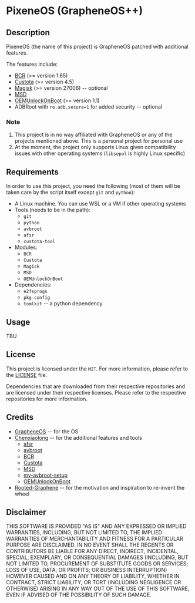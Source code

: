 # PixeneOS (GrapheneOS++)

## Description

PixeneOS (the name of this project) is GrapheneOS patched with additional features.

The features include:

- [BCR](https://github.com/chenxiaolong/BCR) (>= version 1.65)
- [Custota](https://github.com/chenxiaolong/Custota) (>= version 4.5)
- [Magisk](https://github.com/pixincreate/Magisk) (>= version 27006) -- optional
- [MSD](https://github.com/chenxiaolong/MSD)
- [OEMUnlockOnBoot](https://github.com/chenxiaolong/OEMUnlockOnBoot) (>= version 1.1)
- ADBRoot with `ro.adb.secure=1` for added security -- optional

### Note

1. This project is in no way affiliated with GrapheneOS or any of the projects mentioned above. This is a personal project for personal use
2. At the moment, the project only supports Linux given compatibility issues with other operating systems (`libsepol` is highly Linux specific)

## Requirements

In order to use this project, you need the following (most of them will be taken care by the script itself except `git` and `python`):

- A Linux machine. You can use WSL or a VM if other operating systems
- Tools (needs to be in the path):
  - `git`
  - `python`
  - `avbroot`
  - `afsr`
  - `custota-tool`
- Modules:
  - `BCR`
  - `Custota`
  - `Magisk`
  - `MSD`
  - `OEMUnlockOnBoot`
- Dependencies:
  - `e2fsprogs`
  - `pkg-config`
  - `tomlkit` -- a python dependency

## Usage

TBU

## License

This project is licensed under the `MIT`. For more information, please refer to the [LICENSE](LICENSE) file.

Dependencies that are downloaded from their respective repositories and are licensed under their respective licenses. Please refer to the respective repositories for more information.

## Credits

- [GrapheneOS](https://grapheneos.org) -- for the OS
- [Chenxiaolong](https://github.com/chenxiaolong) -- for the additional features and tools
  - [afsr](https://github.com/chenxiaolong/afsr)
  - [avbroot](https://github.com/chenxiaolong/avbroot)
  - [BCR](https://github.com/chenxiaolong/BCR)
  - [Custota](https://github.com/chenxiaolong/Custota)
  - [MSD](https://github.com/chenxiaolong/MSD)
  - [my-avbroot-setup](https://github.com/chenxiaolong/my-avbroot-setup)
  - [OEMUnlockOnBoot](https://github.com/chenxiaolong/OEMUnlockOnBoot)
- [Rooted-Graphene](https://github.com/schnatterer/rooted-graphene) -- for the motivation and inspiration to re-invent the wheel

## Disclaimer

THIS SOFTWARE IS PROVIDED "AS IS" AND ANY EXPRESSED OR IMPLIED WARRANTIES, INCLUDING, BUT NOT LIMITED TO, THE IMPLIED WARRANTIES OF MERCHANTABILITY AND FITNESS FOR A PARTICULAR PURPOSE ARE DISCLAIMED. IN NO EVENT SHALL THE REGENTS OR CONTRIBUTORS BE LIABLE FOR ANY DIRECT, INDIRECT, INCIDENTAL, SPECIAL, EXEMPLARY, OR CONSEQUENTIAL DAMAGES (INCLUDING, BUT NOT LIMITED TO, PROCUREMENT OF SUBSTITUTE GOODS OR SERVICES; LOSS OF USE, DATA, OR PROFITS; OR BUSINESS INTERRUPTION) HOWEVER CAUSED AND ON ANY THEORY OF LIABILITY, WHETHER IN CONTRACT, STRICT LIABILITY, OR TORT (INCLUDING NEGLIGENCE OR OTHERWISE) ARISING IN ANY WAY OUT OF THE USE OF THIS SOFTWARE, EVEN IF ADVISED OF THE POSSIBILITY OF SUCH DAMAGE.
